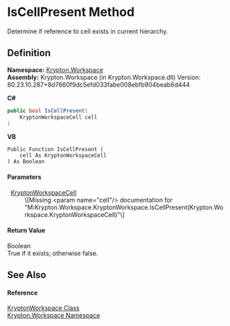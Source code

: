# IsCellPresent Method


Determine if reference to cell exists in current hierarchy.



## Definition
**Namespace:** <a href="0dbf488f-9676-a1e5-a949-1b4bcea03d52.md">Krypton.Workspace</a>  
**Assembly:** Krypton.Workspace (in Krypton.Workspace.dll) Version: 80.23.10.287+8d7660f9dc5efd033fabe008ebfb904beab6d444

**C#**
``` C#
public bool IsCellPresent(
	KryptonWorkspaceCell cell
)
```
**VB**
``` VB
Public Function IsCellPresent ( 
	cell As KryptonWorkspaceCell
) As Boolean
```



#### Parameters
<dl><dt>  <a href="b97e121c-fcc0-2249-475a-015f2aa73754.md">KryptonWorkspaceCell</a></dt><dd>\[Missing &lt;param name="cell"/&gt; documentation for "M:Krypton.Workspace.KryptonWorkspace.IsCellPresent(Krypton.Workspace.KryptonWorkspaceCell)"\]</dd></dl>

#### Return Value
Boolean  
True if it exists; otherwise false.

## See Also


#### Reference
<a href="a977050a-c9d5-1360-9b5d-5a07a77ae65c.md">KryptonWorkspace Class</a>  
<a href="0dbf488f-9676-a1e5-a949-1b4bcea03d52.md">Krypton.Workspace Namespace</a>  
